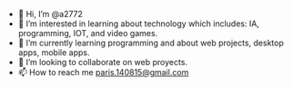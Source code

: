 - 👋 Hi, I’m @a2772
- 👀 I’m interested in learning about technology which includes: IA, programming, IOT, and video games.
- 🌱 I’m currently learning programming and about web projects, desktop apps, mobile apps.
- 💞️ I’m looking to collaborate on web proyects.
- 📫 How to reach me paris.140815@gmail.com

<!---
a2772/a2772 is a ✨ special ✨ repository because its `README.md` (this file) appears on your GitHub profile.
You can click the Preview link to take a look at your changes.
--->
